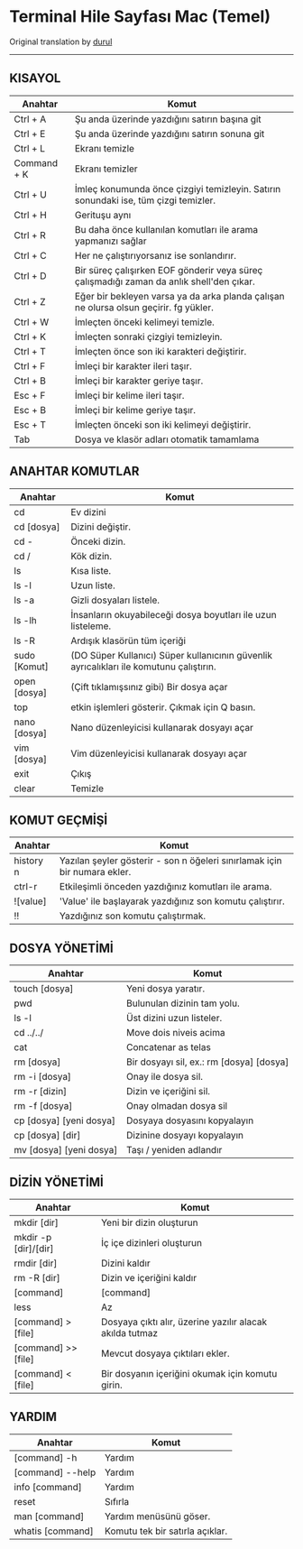 # Terminal Hile Sayfası Mac (Temel)
Original translation by [durul](https://github.com/durul)

------------

## KISAYOL

| Anahtar | Komut |
| ------ | ----------|
| Ctrl + A | Şu anda üzerinde yazdığını satırın başına git |
| Ctrl + E | Şu anda üzerinde yazdığını satırın sonuna git |
| Ctrl + L | Ekranı temizle |
| Command + K | Ekranı temizler |
| Ctrl + U | İmleç konumunda önce çizgiyi temizleyin. Satırın sonundaki ise, tüm çizgi temizler. |
| Ctrl + H | Gerituşu aynı |
| Ctrl + R | Bu daha önce kullanılan komutları ile arama yapmanızı sağlar |
| Ctrl + C | Her ne çalıştırıyorsanız ise sonlandırır.|
| Ctrl + D | Bir süreç çalışırken EOF gönderir veya süreç çalışmadığı zaman da anlık shell'den çıkar. |
| Ctrl + Z | Eğer bir bekleyen varsa ya da arka planda çalışan ne olursa olsun geçirir. fg yükler. |
| Ctrl + W | İmleçten önceki kelimeyi temizle.  |
| Ctrl + K | İmleçten sonraki çizgiyi temizleyin. |
| Ctrl + T | İmleçten önce son iki karakteri değiştirir. |
| Ctrl + F | İmleçi bir karakter ileri taşır. |
| Ctrl + B | İmleçi bir karakter geriye taşır. |
| Esc + F | İmleçi bir kelime ileri taşır. |
| Esc + B | İmleçi bir kelime geriye taşır. |
| Esc + T | İmleçten önceki son iki kelimeyi değiştirir. |
| Tab | Dosya ve klasör adları otomatik tamamlama |


## ANAHTAR KOMUTLAR

| Anahtar | Komut |
| ------ | ----------|
| cd | Ev dizini |
| cd [dosya] | Dizini değiştir. |
| cd - | Önceki dizin. |
| cd / | Kök dizin. |
| ls | Kısa liste. |
| ls -l | Uzun liste. |
| ls -a | Gizli dosyaları listele. |
| ls -lh | İnsanların okuyabileceği dosya boyutları ile uzun listeleme. |
| ls -R | Ardışık klasörün tüm içeriği |
| sudo [Komut] | (DO Süper Kullanıcı) Süper kullanıcının güvenlik ayrıcalıkları ile komutunu çalıştırın. |
| open [dosya] | (Çift tıklamışsınız gibi) Bir dosya açar |
| top | etkin işlemleri gösterir. Çıkmak için Q basın. |
| nano [dosya] | Nano düzenleyicisi kullanarak dosyayı açar |
| vim	[dosya] | Vim düzenleyicisi kullanarak dosyayı açar |
| exit | Çıkış |
| clear | Temizle |


## KOMUT GEÇMİŞİ

| Anahtar | Komut |
| ------ | ----------|
| history n | Yazılan şeyler gösterir - son n öğeleri sınırlamak için bir numara ekler. |
| ctrl-r | Etkileşimli önceden yazdığınız komutları ile arama. |
| ![value] | 'Value' ile başlayarak yazdığınız son komutu çalıştırır. |
| !! | Yazdığınız son komutu çalıştırmak. |


## DOSYA YÖNETİMİ

| Anahtar | Komut |
| ------ | ----------|
| touch [dosya] | Yeni dosya yaratır. |
| pwd | Bulunulan dizinin tam yolu.  |
| ls -l | Üst dizini uzun listeler. |
| cd ../../ | Move dois niveis acima |
| cat | Concatenar as telas |
| rm [dosya] | Bir dosyayı sil, ex.: rm [dosya] [dosya] |
| rm -i [dosya] | Onay ile dosya sil. |
| rm -r [dizin] | Dizin ve içeriğini sil. |
| rm -f [dosya] | Onay olmadan dosya sil |
| cp [dosya] [yeni dosya] | Dosyaya dosyasını kopyalayın|
| cp [dosya] [dir] | Dizinine dosyayı kopyalayın |
| mv [dosya] [yeni dosya] | Taşı / yeniden adlandır |


## DİZİN YÖNETİMİ

| Anahtar | Komut |
| ------ | ----------|
| mkdir [dir] | Yeni bir dizin oluşturun |
| mkdir -p [dir]/[dir] | İç içe dizinleri oluşturun |
| rmdir [dir] | Dizini kaldır |
| rm -R [dir] | Dizin ve içeriğini kaldır |
| [command] | [command] |	Çıktı üreten birden çok komutu birleştirmeyi sağlar. |
| less | Az |
| [command] > [file] | Dosyaya çıktı alır, üzerine yazılır alacak akılda tutmaz |
| [command] >> [file] |	Mevcut dosyaya çıktıları ekler. |
| [command] < [file] | Bir dosyanın içeriğini okumak için komutu girin. |


## YARDIM

| Anahtar | Komut |
| ------ | ----------|
| [command] -h | Yardım |
| [command] --help | Yardım |
| info [command] | Yardım |
| reset | Sıfırla |
| man [command] | Yardım menüsünü göser. |
| whatis [command] | Komutu tek bir satırla açıklar. |
